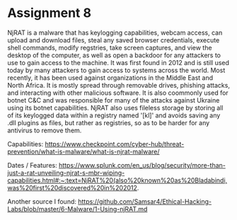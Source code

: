 # Assignment 8
NjRAT is a malware that has keylogging capabilities, webcam access, can upload and download files, steal any saved browser credentials, execute shell commands, modify regstries, take screen captures, and view the desktop of the computer, as well as open a backdoor for any attackers to use to gain access to the machine. 
It was first found in 2012 and is still used today by many attackers to gain access to systems across the world. Most recently, it has been used against organizations in the Middle East and North Africa. 
It is mostly spread through removable drives, phishing attacks, and interacting with other malicious software. 
It is also coommonly used for botnet C&C and was responsible for many of the attacks against Ukraine using its botnet capabilities. 
NjRAT also uses fileless storage by storing all of its keylogged data within a registry named '[kl]' and avoids saving any .dll plugins as files, but rather as registries, so as to be harder for any antivirus to remove them.

Capabilities: https://www.checkpoint.com/cyber-hub/threat-prevention/what-is-malware/what-is-njrat-malware/

Dates / Features: https://www.splunk.com/en_us/blog/security/more-than-just-a-rat-unveiling-njrat-s-mbr-wiping-capabilities.html#:~:text=NjRAT%20(also%20known%20as%20Bladabindi,was%20first%20discovered%20in%202012.

Another source I found: https://github.com/Samsar4/Ethical-Hacking-Labs/blob/master/6-Malware/1-Using-njRAT.md

